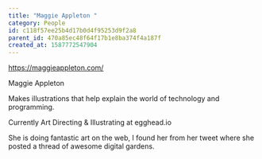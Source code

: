 ```yaml
---
title: "Maggie Appleton "
category: People
id: c118f57ee25b4d17b0d4f95253d9f2a8
parent_id: 470a85ec48f64f17b1e8ba374f4a187f
created_at: 1587772547904
---
```


https://maggieappleton.com/


Maggie Appleton 

Makes illustrations that help explain the world of technology and programming.

Currently Art Directing & Illustrating at egghead.io﻿

She is doing fantastic art on the web, I found her from her tweet where she posted a thread of awesome digital gardens.
    